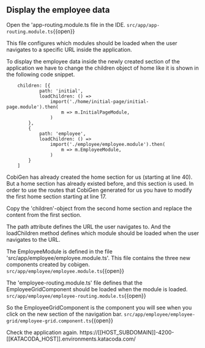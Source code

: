 ## Display the employee data

Open the 'app-routing.module.ts file in the IDE.
`src/app/app-routing.module.ts`{{open}}

This file configures which modules should be loaded when the user navigates to a specific URL inside the application.

To display the employee data inside the newly created section of the application we have to change the children object of home like it is shown in the following code snippet.

```
    children: [{
            path: 'initial',
            loadChildren: () =>
                import('./home/initial-page/initial-page.module').then(
                    m => m.InitialPageModule,
                )
        },
        {
            path: 'employee',
            loadChildren: () =>
                import('./employee/employee.module').then(
                    m => m.EmployeeModule,
                )
        }
    ]
```

CobiGen has already created the home section for us (starting at line 40). But a home section has already existed before, and this section is used. In order to use the routes that CobiGen generated for us you have to modify the first home section starting at line 17.

Copy the 'children'-object from the second home section and replace the content from the first section.

The path attribute defines the URL the user navigates to. And the loadChildren method defines which module should be loaded when the user navigates to the URL.

The EmployeeModule is defined in the file 'src/app/employee/employee.module.ts'. This file contains the three new components created by cobigen.
`src/app/employee/employee.module.ts`{{open}}

The 'employee-routing.module.ts' file defines that the EmployeeGridComponent should be loaded when the module is loaded.
`src/app/employee/employee-routing.module.ts`{{open}}

So the EmployeeGridComponent is the component you will see when you click on the new section of the navigation bar.
`src/app/employee/employee-grid/employee-grid.component.ts`{{open}}

Check the application again.
https://[[HOST_SUBDOMAIN]]-4200-[[KATACODA_HOST]].environments.katacoda.com/
